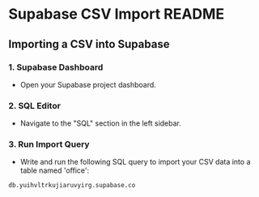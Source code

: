 # Supabase CSV Import README

## Importing a CSV into Supabase

### 1. Supabase Dashboard
- Open your Supabase project dashboard.

### 2. SQL Editor
- Navigate to the "SQL" section in the left sidebar.

### 3. Run Import Query
- Write and run the following SQL query to import your CSV data into a table named 'office':

```sql
db.yuihvltrkujiaruvyirg.supabase.co 
